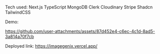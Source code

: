 Tech used:
Next.js
TypeScript
MongoDB
Clerk
Cloudinary
Stripe
Shadcn
TailwindCSS

Demo: 


https://github.com/user-attachments/assets/87d452e4-c6ec-4c1d-8ad5-3a814a70f7cb



Deployed link: https://imagegenix.vercel.app/
